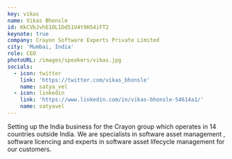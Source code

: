 ```yaml
---
key: vikas
name: Vikas Bhonsle
id: KkCVbJvhE1OL1Dd51U4t9H54iFT2
keynote: true
company: Crayon Software Experts Private Limited
city: 'Mumbai, India'
role: CEO
photoURL: /images/speakers/vikas.jpg
socials:
  - icon: twitter
    link: 'https://twitter.com/vikas_bhonsle'
    name: satya_vel
  - icon: linkedin
    link: 'https://www.linkedin.com/in/vikas-bhonsle-54614a1/'
    name: satyavel    
---
```

Setting up the India business for the Crayon group which operates in 14 countries outside India. We are specialists in software asset management , software licencing and experts in software asset lifecycle management for our customers.